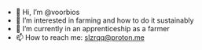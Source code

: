 - 👋 Hi, I’m @voorbios
- 👀 I’m interested in farming and how to do it sustainably
- 🌱 I’m currently in an apprenticeship as a farmer
- 📫 How to reach me: slzrqq@proton.me

<!---
voorbios/voorbios is a ✨ special ✨ repository because its `README.md` (this file) appears on your GitHub profile.
You can click the Preview link to take a look at your changes.
--->
